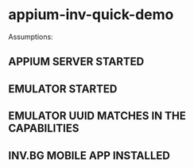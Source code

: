 # appium-inv-quick-demo


Assumptions:
## APPIUM SERVER STARTED
## EMULATOR STARTED
## EMULATOR UUID MATCHES IN THE CAPABILITIES
## INV.BG MOBILE APP INSTALLED
